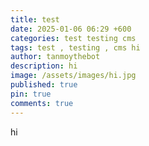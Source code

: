 ```yaml
---
title: test
date: 2025-01-06 06:29 +600
categories: test testing cms
tags: test , testing , cms hi
author: tanmoythebot
description: hi
image: /assets/images/hi.jpg
published: true
pin: true
comments: true
---
```

hi